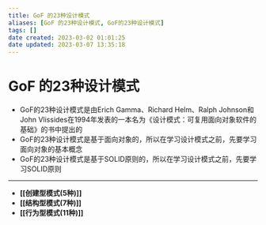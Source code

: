 ```yaml
---
title: GoF 的23种设计模式
aliases: [GoF 的23种设计模式, GoF的23种设计模式]
tags: []
date created: 2023-03-02 01:01:25
date updated: 2023-03-07 13:35:18
---
```


# GoF 的23种设计模式

- GoF的23种设计模式是由Erich Gamma、Richard Helm、Ralph Johnson和John Vlissides在1994年发表的一本名为《设计模式：可复用面向对象软件的基础》的书中提出的
- GoF的23种设计模式是基于面向对象的，所以在学习设计模式之前，先要学习面向对象的基本概念
- GoF的23种设计模式是基于SOLID原则的，所以在学习设计模式之前，先要学习SOLID原则
---
- **[[创建型模式(5种)]]**
- **[[结构型模式(7种)]]**
- **[[行为型模式(11种)]]**
